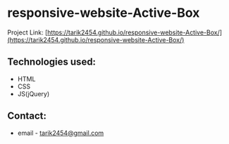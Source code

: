 # responsive-website-Active-Box

Project Link: [https://tarik2454.github.io/responsive-website-Active-Box/](https://tarik2454.github.io/responsive-website-Active-Box/)

## Technologies used:

* HTML
* CSS
* JS(jQuery)

## Contact:

* email - tarik2454@gmail.com
